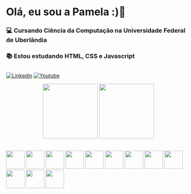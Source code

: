 # Olá, eu sou a Pamela :)👋

### 💻 Cursando Ciência da Computação na Universidade Federal de Uberlândia
### 📚 Estou estudando HTML, CSS e Javascript 

##

[![Linkedin](https://img.shields.io/badge/LinkedIn-0077B5?style=for-the-badge&logo=linkedin&logoColor=white)](https://www.linkedin.com/in/pamelamendesr/)
[![Youtube](https://img.shields.io/badge/YouTube-FF0000?style=for-the-badge&logo=youtube&logoColor=white)](https://www.youtube.com/pamelamendes)

<div align = "center">
<img height="150em" src="https://github-readme-stats.vercel.app/api?username=mendespann&show_icons=true&theme=radical&include_all_commits=true&count_private=true"/>
<img height="150em"  src="https://github-readme-stats.vercel.app/api/top-langs/?username=mendespann&layout=compact&langs_count=7&theme=radical"/>
</div>

##

<div> 
      <img height = "50" width "60 src="https://cdn.jsdelivr.net/gh/devicons/devicon/icons/c/c-original.svg" />
       <img height = "50" width "40 src="https://cdn.jsdelivr.net/gh/devicons/devicon/icons/html5/html5-original.svg" />
        <img height = "50" width "40 src="https://cdn.jsdelivr.net/gh/devicons/devicon/icons/css3/css3-original-wordmark.svg" />
       <img height = "50" width "40" src="https://cdn.jsdelivr.net/gh/devicons/devicon/icons/java/java-original.svg" />
          <img height = "50" width "40" src="https://cdn.jsdelivr.net/gh/devicons/devicon/icons/javascript/javascript-original.svg" />                                           <img height = "50" width "40" src="https://cdn.jsdelivr.net/gh/devicons/devicon/icons/postgresql/postgresql-original.svg" />
       <img height = "50" width "40" src="https://cdn.jsdelivr.net/gh/devicons/devicon/icons/python/python-original.svg" />
      <img height = "50" width "40" src="https://cdn.jsdelivr.net/gh/devicons/devicon/icons/vscode/vscode-original.svg" />
       <img height = "50" width "40" src="https://cdn.jsdelivr.net/gh/devicons/devicon/icons/haskell/haskell-original.svg" /> 
      <img height = "50" width "40" src="https://cdn.jsdelivr.net/gh/devicons/devicon/icons/canva/canva-original.svg" />  
      <img height = "50" width "40" src="https://cdn.jsdelivr.net/gh/devicons/devicon/icons/figma/figma-original.svg" />
      <img height = "50" width "40"" src="https://cdn.jsdelivr.net/gh/devicons/devicon/icons/aftereffects/aftereffects-original.svg" />
          
       
  </div>
